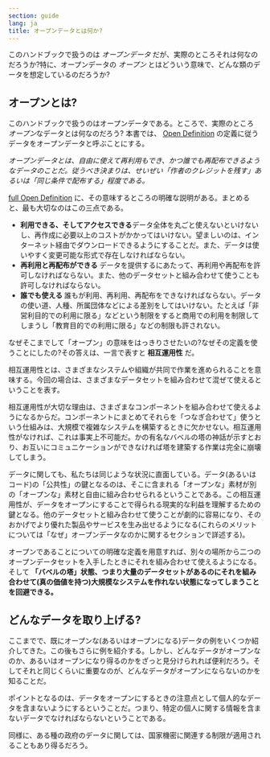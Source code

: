 ```yaml
---
section: guide
lang: ja
title: オープンデータとは何か?
---
```


このハンドブックで扱うのは *オープンデータ* だが、実際のところそれは何なのだろうか?特に、オープンデータの *オープン* とはどういう意味で、どんな類のデータを想定しているのだろうか?

## オープンとは?

このハンドブックで扱うのはオープンデータである。ところで、実際のところ *オープン*なデータとは何なのだろう? 本書では、 [Open Definition](http://opendefinition.org/) の定義に従うデータをオープンデータと呼ぶことにする。

*オープンデータとは、自由に使えて再利用もでき、かつ誰でも再配布できるようなデータのことだ。従うべき決まりは、せいぜい「作者のクレジットを残す」あるいは「同じ条件で配布する」程度である。*

[full Open Definition](http://opendefinition.org/okd/) に、その意味するところの明確な説明がある。まとめると、最も大切なのはこの三点である。

-   **利用できる、そしてアクセスできる**データ全体を丸ごと使えないといけないし、再作成に必要以上のコストがかかってはいけない。望ましいのは、インターネット経由でダウンロードできるようにすることだ。また、データは使いやすく変更可能な形式で存在しなければならない。
-   **再利用と再配布ができる** データを提供するにあたって、再利用や再配布を許可しなければならない。また、他のデータセットと組み合わせて使うことも許可しなければならない。
-   **誰でも使える** 誰もが利用、再利用、再配布をできなければならない。データの使い道、人種、所属団体などによる差別をしてはいけない。たとえば「非営利目的での利用に限る」などという制限をすると商用での利用を制限してしまうし「教育目的での利用に限る」などの制限も許されない。

なぜそこまでして「オープン」の意味をはっきりさせたいの?なぜその定義を使うことにしたの?その答えは、一言で表すと **相互運用性** だ。

相互運用性とは、さまざまなシステムや組織が共同で作業を進められることを意味する。今回の場合は、さまざまなデータセットを組み合わせて混ぜて使えるということを表す。

相互運用性が大切な理由は、さまざまなコンポーネントを組み合わせて使えるようになるからだ。コンポーネントにまとめてそれらを「つなぎ合わせて」使うという仕組みは、大規模で複雑なシステムを構築するときに欠かせない。相互運用性がなければ、これは事実上不可能だ。かの有名なバベルの塔の神話が示すとおり、お互いにコミュニケーションができなければ塔を建築する作業は完全に崩壊してしまう。

データに関しても、私たちは同じような状況に直面している。データ(あるいはコード)の「公共性」の鍵となるのは、そこに含まれる「オープンな」素材が別の「オープンな」素材と自由に組み合わせられるということである。この相互運用性が、データをオープンにすることで得られる現実的な利益を理解するための鍵となる。他のデータセットと組み合わせて使うことが劇的に容易になり、そのおかげでより優れた製品やサービスを生み出せるようになる(これらのメリットについては「なぜ」オープンデータなのかに関するセクションで詳述する)。

オープンであることについての明確な定義を用意すれば、別々の場所から二つのオープンデータセットを入手したときにそれを組み合わせて使えるようになる。そして **「バベルの塔」状態、つまり大量のデータセットがあるのにそれを組み合わせて(真の価値を持つ)大規模なシステムを作れない状態になってしまうことを回避できる。**

## どんなデータを取り上げる?

ここまでで、既にオープンな(あるいはオープンになる)データの例をいくつか紹介してきた。この後もさらに例を紹介する。しかし、どんなデータがオープンなのか、あるいはオープンになり得るのかをざっと見分けられれば便利だろう。そしてそれと同じくらいに重要なのが、どんなデータがオープンにならないのかを知ることだ。

ポイントとなるのは、データをオープンにするときの注意点として個人的なデータを含まないようにするということだ。つまり、特定の個人に関する情報を含まないデータでなければならないということである。

同様に、ある種の政府のデータに関しては、国家機密に関連する制限が適用されることもあり得るだろう。